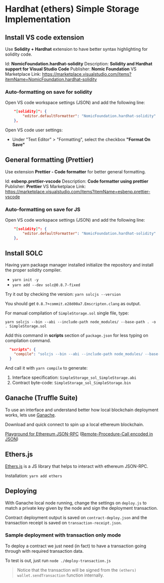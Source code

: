 # Hardhat (ethers) Simple Storage Implementation

## Install VS code extension

Use **Solidity + Hardhat** extension to have better syntax highlighting for solidity code.

Id: **NomicFoundation.hardhat-solidity**
Description: **Solidity and Hardhat support for Visual Studio Code**
Publisher: **Nomic Foundation**
VS Marketplace Link: <https://marketplace.visualstudio.com/items?itemName=NomicFoundation.hardhat-solidity>

### Auto-formatting on save for solidity

Open VS code workspace settings (JSON) and add the following line:

```json
    "[solidity]": {
        "editor.defaultFormatter": "NomicFoundation.hardhat-solidity"
    },
```

Open VS code user settings:

- Under "Text Editor" > "Formatting", select the checkbox **"Format On Save"**

## General formatting (Prettier)

Use extension **Prettier - Code formatter** for better general formatting.

Id: **esbenp.prettier-vscode**
Description: **Code formatter using prettier**
Publisher: **Prettier**
VS Marketplace Link: <https://marketplace.visualstudio.com/items?itemName=esbenp.prettier-vscode>

### Auto-formatting on save for JS

Open VS code workspace settings (JSON) and add the following line:

```json
    "[solidity]": {
        "editor.defaultFormatter": "NomicFoundation.hardhat-solidity"
    },
```

## Install SOLC

Having yarn package manager installed initialize the repository and install the proper solidity compiler.

- `yarn init -y`
- `yarn add --dev solc@0.8.7-fixed`

Try it out by checking the version: `yarn solcjs --version`

You should get `0.8.7+commit.e28d00a7.Emscripten.clang` as output.

For manual compilation of `SimpleStorage.sol` single file, type:

`yarn solcjs --bin --abi --include-path node_modules/ --base-path . -o . SimpleStorage.sol`

Add this command in **scripts** section of `package.json` for less typing on compilation command.

```json
  "scripts": {
    "compile": "solcjs --bin --abi --include-path node_modules/ --base-path . -o . SimpleStorage.sol"
  }
```

And call it with `yarn compile` to generate:

1. Interface specification: `SimpleStorage_sol_SimpleStorage.abi`
2. Contract byte-code: `SimpleStorage_sol_SimpleStorage.bin`

## Ganache (Truffle Suite)

To use an interface and understand better how local blockchain deployment works, lets use [Ganache](https://trufflesuite.com/ganache/).

Download and quick connect to spin up a local ethereum blockchain.

[Playground for Ethereum JSON-RPC](https://playground.open-rpc.org/?schemaUrl=https://raw.githubusercontent.com/ethereum/eth1.0-apis/assembled-spec/openrpc.json&uiSchema%5BappBar%5D%5Bui:splitView%5D=true&uiSchema%5BappBar%5D%5Bui:input%5D=false&uiSchema%5BappBar%5D%5Bui:examplesDropdown%5D=false) ([Remote-Procedure-Call encoded in JSON](https://en.wikipedia.org/wiki/JSON-RPC))

## Ethers.js

[Ethers.js](https://docs.ethers.io/v5/) is a JS library that helps to interact with ethereum JSON-RPC.

Installation: `yarn add ethers`

## Deploying

With Ganache local node running, change the settings on `deploy.js` to match a private key given by the node and sign the deployment transaction.

Contract deployment output is saved on `contract-deploy.json` and the transaction receipt is saved on `transaction-receipt.json`.

### Sample deployment with transaction only mode

To deploy a contract we just need (in fact) to have a transaction going through with required transaction data.

To test is out, just run `node ./deploy-transaction.js`

> Notice that the transaction will be signed from the `(ethers) wallet.sendTransaction` function internally.
